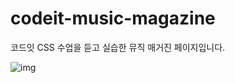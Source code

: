 # codeit-music-magazine

코드잇 CSS 수업을 듣고 실습한 뮤직 매거진 페이지입니다.

![img](https://user-images.githubusercontent.com/52486921/236281553-e1213685-574f-4179-945f-89105661a0be.png)
